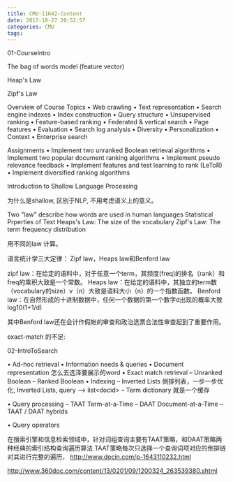 ```yaml
---
title: CMU-11642-Content
date: 2017-10-27 20:52:57
categories: CMU
tags:
---
```


01-CourseIntro

The bag of words model (feature vector)

Heap's Law

Zipf's Law

Overview of Course Topics
• Web crawling
• Text representation
• Search engine indexes
• Index construction
• Query structure
• Unsupervised ranking
• Feature-based ranking
• Federated & vertical search
• Page features
• Evaluation
• Search log analysis • Diversity
• Personalization
• Context
• Enterprise search

Assignments
• Implement two unranked Boolean retrieval algorithms 
• Implement two popular document ranking algorithms 
• Implement pseudo relevance feedback
• Implement features and test learning to rank (LeToR) 
• Implement diversified ranking algorithms

Introduction to Shallow Language Processing

为什么是shallow, 区别于NLP, 不用考虑语义上的意义。

Two "law" describe how words are used in human languages
Statistical Prperties of Text
Heaps's Law: The size of the vocabulary
Zipf's Law: The term frequency distribution

用不同的law 计算。

语言统计学三大定律：
Zipf law，Heaps law和Benford law

zipf law：在给定的语料中，对于任意一个term，其频度(freq)的排名（rank）和freq的乘积大致是一个常数。
Heaps law：在给定的语料中，其独立的term数（vocabulary的size）v（n）大致是语料大小（n）的一个指数函数。
Benford law：在自然形成的十进制数据中，任何一个数据的第一个数字d出现的概率大致log10(1+1/d)
 
其中Benford law还在会计作假帐的审查和政治选票合法性审查起到了重要作用。


exact-match 的不足:

02-IntroToSearch

• Ad-hoc retrieval
• Information needs & queries 
• Document representation 怎么去选泽要展示的word
• Exact match retrieval
 – Unranked Boolean
 – Ranked Boolean
• Indexing
 – Inverted Lists 倒排列表，一步一步优化, Inverted Lists, query --> list&lt;docid&gt;
 – Term dictionary 就是一个缓存

• Query processing
 – TAAT Term-at-a-Time
 – DAAT Document-at-a-Time
 – TAAT / DAAT hybrids

• Query operators

在搜索引擎和信息检索领域中，针对词组查询主要有TAAT策略，和DAAT策略两种经典的索引结构查询遍历算法
TAAT策略每次只选择一个查询词项对应的倒排链对其进行完整的遍历，
http://www.docin.com/p-1643110232.html

http://www.360doc.com/content/13/0201/09/1200324_263539380.shtml
